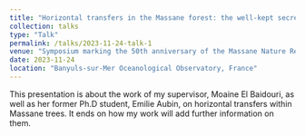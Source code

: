 ```yaml
---
title: "Horizontal transfers in the Massane forest: the well-kept secret of lianas"
collection: talks
type: "Talk"
permalink: /talks/2023-11-24-talk-1
venue: "Symposium marking the 50th anniversary of the Massane Nature Reserve"
date: 2023-11-24
location: "Banyuls-sur-Mer Oceanological Observatory, France"
---
```


This presentation is about the work of my supervisor, Moaine El Baidouri, as well as her former Ph.D student, Emilie Aubin, on horizontal transfers within Massane trees.
It ends on how my work will add further information on them. 
